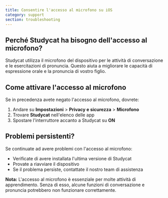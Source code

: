 ```yaml
---
title: Consentire l'accesso al microfono su iOS
category: support 
section: troubleshooting
---
```

## Perché Studycat ha bisogno dell'accesso al microfono?


Studycat utilizza il microfono del dispositivo per le attività di conversazione e le esercitazioni di pronuncia. Questo aiuta a migliorare le capacità di espressione orale e la pronuncia di vostro figlio.  
  



## Come attivare l'accesso al microfono


Se in precedenza avete negato l'accesso al microfono, dovrete:  
  



1. Andare su **Impostazioni** > **Privacy e sicurezza** > **Microfono**
2. Trovare **Studycat** nell'elenco delle app
3. Spostare l'interruttore accanto a Studycat su **ON**


## Problemi persistenti?


Se continuate ad avere problemi con l'accesso al microfono:


* Verificate di avere installata l'ultima versione di Studycat
* Provate a riavviare il dispositivo
* Se il problema persiste, contattate il nostro team di assistenza


**Nota:** L'accesso al microfono è essenziale per molte attività di apprendimento. Senza di esso, alcune funzioni di conversazione e pronuncia potrebbero non funzionare correttamente.